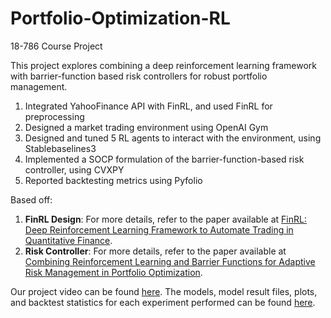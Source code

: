 # Portfolio-Optimization-RL
18-786 Course Project

This project explores combining a deep reinforcement learning framework with barrier-function based risk controllers for robust portfolio management.
1. Integrated YahooFinance API with FinRL, and used FinRL for preprocessing
2. Designed a market trading environment using OpenAI Gym
3. Designed and tuned 5 RL agents to interact with the environment, using Stablebaselines3
4. Implemented a SOCP formulation of the barrier-function-based risk controller, using CVXPY
5. Reported backtesting metrics using Pyfolio

Based off:
1. **FinRL Design**: For more details, refer to the paper available at [FinRL: Deep Reinforcement Learning Framework to Automate Trading in Quantitative Finance](https://arxiv.org/abs/2111.09395).
2. **Risk Controller**: For more details, refer to the paper available at [Combining Reinforcement Learning and Barrier Functions for Adaptive Risk Management in Portfolio Optimization](https://arxiv.org/pdf/2306.07013).

Our project video can be found [here](https://arxiv.org/abs/2111.09395).
The models, model result files, plots, and backtest statistics for each experiment performed can be found [here](https://docs.google.com/spreadsheets/d/1_DgW1Ay-nlSGrObAt36V2PDHxxkHzjGv2gQQa5tzg_I/edit?usp=sharing).
